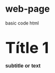 # web-page
basic code html 
<html>
  <head>
    <title>basic web page</title>
   <style>
        .subtitulo {
            font-size: 16px;
            font-weight: bold;
        }
    </style>
  </head>
  <body>
        <h1><font size="7">Títle 1</font></h1>
    <p class="subtitulo" style="font-family: Arial, sans-serif;">subtitle or text</p>
    
</html>
